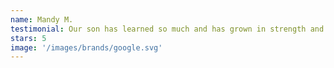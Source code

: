 ```yaml
---
name: Mandy M.
testimonial: Our son has learned so much and has grown in strength and ability every week with the amazing coaches here! Their classroom management skills are excellent. The equipment is well-maintained, the gym is clean, and I love being able to watch from the lobby. There’s even a cute play spot for younger siblings and a long table to work at or complete puzzles while waiting. We couldn’t be happier and recommend enthusiastically!
stars: 5
image: '/images/brands/google.svg'
---
```

